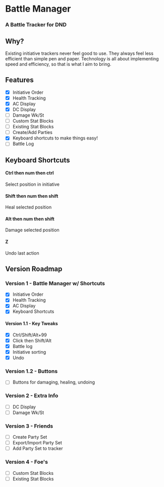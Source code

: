 # Battle Manager

### A Battle Tracker for DND

## Why?
Existing initiative trackers never feel good to use. They always feel less efficient than simple pen and paper. Technology is all about implementing speed and efficiency, so that is what I aim to bring. 

## Features
- [x] Initiative Order
- [x] Health Tracking
- [x] AC Display
- [x] DC Display
- [ ] Damage Wk/St
- [ ] Custom Stat Blocks
- [ ] Existing Stat Blocks
- [ ] Create/Add Parties
- [x] Keyboard shortcuts to make things easy!
- [ ] Battle Log

## Keyboard Shortcuts
#### Ctrl then num then ctrl
Select position in initiative

#### Shift then num then shift
Heal selected position

#### Alt then num then shift
Damage selected position

#### Z
Undo last action

## Version Roadmap
### Version 1 - Battle Manager w/ Shortcuts
- [x] Initiative Order
- [x] Health Tracking
- [x] AC Display
- [x] Keyboard Shortcuts

#### Version 1.1 - Key Tweaks
- [x] Ctrl/Shift/Alt+99
- [x] Click then Shift/Alt
- [x] Battle log
- [x] Initiative sorting
- [x] Undo

### Version 1.2 - Buttons
- [ ] Buttons for damaging, healing, undoing

### Version 2 - Extra Info
- [ ] DC Display
- [ ] Damage Wk/St

### Version 3 - Friends
- [ ] Create Party Set
- [ ] Export/Import Party Set
- [ ] Add Party Set to tracker

### Version 4 - Foe's
- [ ] Custom Stat Blocks
- [ ] Existing Stat Blocks
